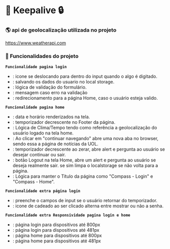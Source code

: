 # :key: Keepalive :lock:

### :earth_americas: api de geolocalização utilizada no projeto 

<https://www.weatherapi.com>


### :hammer: Funcionalidades do projeto
**`Funcionalidade pagina login`**
- : icone se deslocando para dentro do input quando o algo é digitado.
- : salvando os dados do usuario no local storage.
- : lógica de validação do formulário.
- : mensagem caso erro na validação
- : redirecionamento para a página Home, caso o usuário esteja valido.

**`Funcionalidade pagina home`**
- : data e horário renderizados na tela.
- : temporizador decrescente no Footer da página.
- : Lógica de Clima/Tempo tendo como referência a geolocalização do usuário logado na tela home.
- : Ao clicar em "continuar navegando" abre uma nova aba no browser, sendo essa a página de notícias da UOL.
- : temporizador decrescente ao zerar, abre alert e pergunta ao usuário se desejar continuar ou sair.
- : botão Logout na tela Home, abre um alert e pergunta ao usuário se deseja realmente sair. se sim limpa o localstorage se não volta para a página.
- : Lógica para manter o Título da página como "Compass - Login" e "Compass - Home".
 
**`Funcionalidade extra página login`**
- : preenche o campos de input se o usuário retornar do temporizador.
- : icone de cadeado ao ser clicado alterna entre mostrar ou não a senha.

**`Funcionalidade extra Responsividade pagina login e home`**
- : página login para dispositivos até 800px
- : página login para dispositivos até 481px
- : página home para dispositivos até 800px 
- : página home para dispositivos até 481px
 

  



